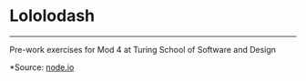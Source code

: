 # Lololodash
___

Pre-work exercises for Mod 4 at Turing School of Software and Design

*Source: [node.io](http://nodeschool.io/)

